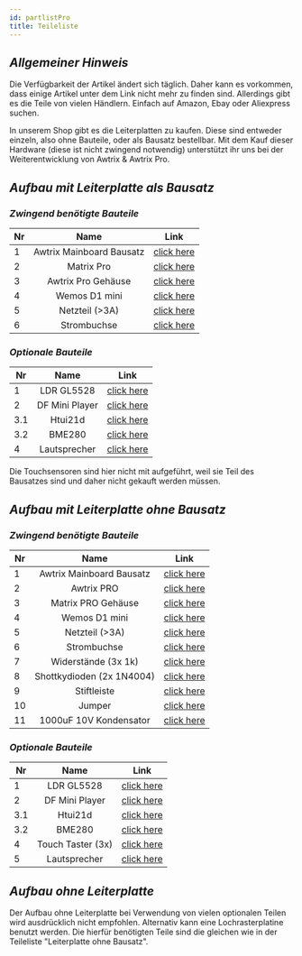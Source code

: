 ```yaml
---
id: partlistPro
title: Teileliste
---
```


## **_Allgemeiner Hinweis_**
Die Verfügbarkeit der Artikel ändert sich täglich. Daher kann es vorkommen, dass einige Artikel unter dem Link nicht mehr zu finden sind. Allerdings gibt es die Teile von vielen Händlern. Einfach auf Amazon, Ebay oder Aliexpress suchen.

In unserem Shop gibt es die Leiterplatten zu kaufen. Diese sind entweder einzeln, also ohne Bauteile, oder als Bausatz bestellbar. Mit dem Kauf dieser Hardware (diese ist nicht zwingend notwendig) unterstützt ihr uns bei der Weiterentwicklung von Awtrix & Awtrix Pro.

## **_Aufbau mit Leiterplatte als Bausatz_**
### **_Zwingend benötigte Bauteile_**
| Nr | Name                     | Link                            |
| -  |:------------------------:| :------------------------------:|
| 1  | Awtrix Mainboard Bausatz | [click here](https://google.de) |
| 2  | Matrix Pro               | [click here](https://blueforcer.de/shop/) |
| 3  | Awtrix Pro Gehäuse       | [click here](https://blueforcer.de/shop/) |
| 4  | Wemos D1 mini            | [click here](https://goo.gl/TVk7h7) |
| 5  | Netzteil (>3A)           | [click here](https://goo.gl/QLydM3) |
| 6  | Strombuchse              | [click here](https://goo.gl/j4Xov7) |


### **_Optionale Bauteile_**
| Nr | Name                     | Link                            |
| -  |:------------------------:| :------------------------------:|
| 1  | LDR GL5528               | [click here](https://www.amazon.de/Qualit%C3%A4t-GL5516-Lichtabh%C3%A4ngige-Widerstand-Fotowiderstand/dp/B00NXW9WZ6/) |
| 2  | DF Mini Player           | [click here](https://www.banggood.com/Geekcreit-DFPlayer-Mini-MP3-Player-Module-MP3-Voice-Audio-Decoder-Board-For-Arduino-Supporting-TF-Card-U-Disk-IOSerial-PortAD-p-969191.html?akmClientCountry=DE&&cur_warehouse=UK) |
| 3.1| Htui21d                  | [click here](https://google.de) |
| 3.2| BME280                   | [click here](https://google.de) |
| 4  | Lautsprecher             | [click here](https://de.aliexpress.com/item/32853811267.html) |

Die Touchsensoren sind hier nicht mit aufgeführt, weil sie Teil des Bausatzes sind und daher nicht gekauft werden müssen.


## **_Aufbau mit Leiterplatte ohne Bausatz_**
### **_Zwingend benötigte Bauteile_**
| Nr | Name                     | Link                            |
| -  |:------------------------:| :------------------------------:|
| 1  | Awtrix Mainboard Bausatz | [click here](https://google.de) |
| 2  | Awtrix PRO | [click here](https://google.de) |
| 3  | Matrix PRO Gehäuse             | [click here](https://blueforcer.de/shop/) |
| 4  |  Wemos D1 mini             | [click here](https://goo.gl/TVk7h7) |
| 5  | Netzteil (>3A)           | [click here](https://goo.gl/QLydM3) |
| 6  | Strombuchse              | [click here](https://goo.gl/j4Xov7) |
| 7 | Widerstände (3x 1k)      | [click here](https://google.de) |
| 8  | Shottkydioden (2x 1N4004)| [click here](https://google.de) |
| 9  | Stiftleiste              | [click here](https://google.de) |
| 10  | Jumper                   | [click here](https://google.de) |
| 11 | 1000uF 10V Kondensator   | [click here](https://google.de) |

### **_Optionale Bauteile_**
| Nr | Name                     | Link                            |
| -  |:------------------------:| :------------------------------:|
| 1  | LDR GL5528               | [click here](https://www.amazon.de/Qualit%C3%A4t-GL5516-Lichtabh%C3%A4ngige-Widerstand-Fotowiderstand/dp/B00NXW9WZ6/) |
| 2  | DF Mini Player           | [click here](https://www.banggood.com/Geekcreit-DFPlayer-Mini-MP3-Player-Module-MP3-Voice-Audio-Decoder-Board-For-Arduino-Supporting-TF-Card-U-Disk-IOSerial-PortAD-p-969191.html?akmClientCountry=DE&&cur_warehouse=UK) |
| 3.1| Htui21d                  | [click here](https://google.de) |
| 3.2| BME280                   | [click here](https://google.de) |
| 4  | Touch Taster (3x)        | [click here](https://google.de) |
| 5  | Lautsprecher             | [click here](https://de.aliexpress.com/item/32853811267.html) |

## **_Aufbau ohne Leiterplatte_**

Der Aufbau ohne Leiterplatte bei Verwendung von vielen optionalen Teilen wird ausdrücklich nicht empfohlen. Alternativ kann eine Lochrasterplatine benutzt werden. Die hierfür benötigten Teile sind die gleichen wie in der Teileliste "Leiterplatte ohne Bausatz".